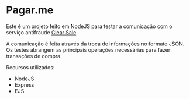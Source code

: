 # Pagar.me

Este é um projeto feito em NodeJS para testar a comunicação com o serviço antifraude [Clear Sale](https://pagar.me)

A comunicação é feita através da troca de informações no formato JSON. Os testes abrangem as principais operações necessárias para fazer transações de compra. 

Recursos utilizados:

* NodeJS
* Express
* EJS
